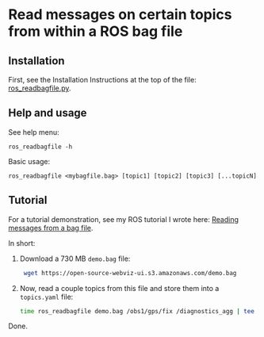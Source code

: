 # Read messages on certain topics from within a ROS bag file

## Installation

First, see the Installation Instructions at the top of the file: [ros_readbagfile.py](ros_readbagfile.py).

## Help and usage

See help menu:

    ros_readbagfile -h

Basic usage:

    ros_readbagfile <mybagfile.bag> [topic1] [topic2] [topic3] [...topicN]

## Tutorial

For a tutorial demonstration, see my ROS tutorial I wrote here: [Reading messages from a bag file](http://wiki.ros.org/ROS/Tutorials/reading%20msgs%20from%20a%20bag%20file).

In short:

1. Download a 730 MB `demo.bag` file: 
   ```bash
    wget https://open-source-webviz-ui.s3.amazonaws.com/demo.bag
    ```
1. Now, read a couple topics from this file and store them into a `topics.yaml` file:
   ```bash
   time ros_readbagfile demo.bag /obs1/gps/fix /diagnostics_agg | tee topics.yaml
   ```

Done.
